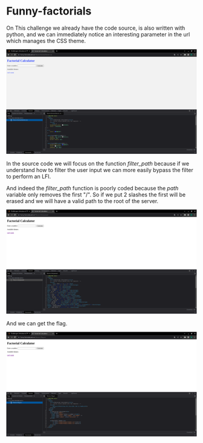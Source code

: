 <h1> Funny-factorials </h1>

<p>On This challenge we already have the code source, is also written with python, and we can immediately notice an interesting parameter in the url which manages the CSS theme.<p>

<img src="docs/Intro.png">

<p>In the source code we will focus on the function <i>filter_path</i> because if we understand how to filter the user input we can more easily bypass the filter to perform an LFI.</p>
<p>And indeed the <i>filter_path</i> function is poorly coded because the <i>path</i> variable only removes the first "/". So if we put 2 slashes the first will be erased and we will have a valid path to the root of the server.</p>

<img src="docs/Midle.png">

<p>And we can get the flag. </p>

<img src="docs/End.png">